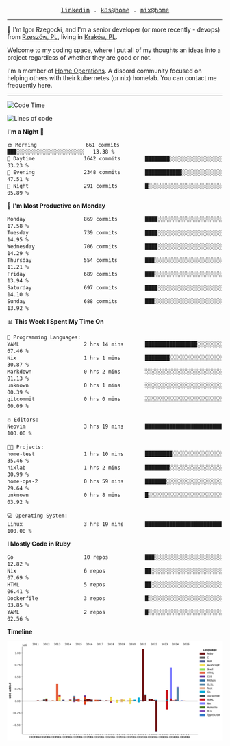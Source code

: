 <p align="center">
  <samp>
    <a href="https://www.linkedin.com/in/ajgon">linkedin</a> .
    <a href="https://github.com/deedee-ops/k8s-gitops">k8s@home</a> .
    <a href="https://github.com/deedee-ops/nixlab">nix@home</a>
  </samp>
</p>

----------------------------------------------------------------

:wave: I'm Igor Rzegocki, and I'm a senior developer (or more recently - devops) from [Rzeszów, PL](https://en.wikipedia.org/wiki/Rzesz%C3%B3w), living in [Kraków, PL](https://en.wikipedia.org/wiki/Krak%C3%B3w).

Welcome to my coding space, where I put all of my thoughts an ideas into a project regardless of whether they are good or not.

I'm a member of [Home Operations](https://discord.gg/home-operations). A discord community focused on helping others with their kubernetes (or nix) homelab. You can contact me frequently here.

----------------------------------------------------------------

<!--START_SECTION:waka-->
![Code Time](http://img.shields.io/badge/Code%20Time-332%20hrs%2027%20mins-blue)

![Lines of code](https://img.shields.io/badge/From%20Hello%20World%20I%27ve%20Written-4.1%20million%20lines%20of%20code-blue)

**I'm a Night 🦉** 

```text
🌞 Morning                661 commits         ███░░░░░░░░░░░░░░░░░░░░░░   13.38 % 
🌆 Daytime                1642 commits        ████████░░░░░░░░░░░░░░░░░   33.23 % 
🌃 Evening                2348 commits        ████████████░░░░░░░░░░░░░   47.51 % 
🌙 Night                  291 commits         █░░░░░░░░░░░░░░░░░░░░░░░░   05.89 % 
```
📅 **I'm Most Productive on Monday** 

```text
Monday                   869 commits         ████░░░░░░░░░░░░░░░░░░░░░   17.58 % 
Tuesday                  739 commits         ████░░░░░░░░░░░░░░░░░░░░░   14.95 % 
Wednesday                706 commits         ████░░░░░░░░░░░░░░░░░░░░░   14.29 % 
Thursday                 554 commits         ███░░░░░░░░░░░░░░░░░░░░░░   11.21 % 
Friday                   689 commits         ███░░░░░░░░░░░░░░░░░░░░░░   13.94 % 
Saturday                 697 commits         ████░░░░░░░░░░░░░░░░░░░░░   14.10 % 
Sunday                   688 commits         ███░░░░░░░░░░░░░░░░░░░░░░   13.92 % 
```


📊 **This Week I Spent My Time On** 

```text
💬 Programming Languages: 
YAML                     2 hrs 14 mins       █████████████████░░░░░░░░   67.46 % 
Nix                      1 hrs 1 mins        ████████░░░░░░░░░░░░░░░░░   30.87 % 
Markdown                 0 hrs 2 mins        ░░░░░░░░░░░░░░░░░░░░░░░░░   01.13 % 
unknown                  0 hrs 1 mins        ░░░░░░░░░░░░░░░░░░░░░░░░░   00.39 % 
gitcommit                0 hrs 0 mins        ░░░░░░░░░░░░░░░░░░░░░░░░░   00.09 % 

🔥 Editors: 
Neovim                   3 hrs 19 mins       █████████████████████████   100.00 % 

🐱‍💻 Projects: 
home-test                1 hrs 10 mins       █████████░░░░░░░░░░░░░░░░   35.46 % 
nixlab                   1 hrs 2 mins        ████████░░░░░░░░░░░░░░░░░   30.99 % 
home-ops-2               0 hrs 59 mins       ███████░░░░░░░░░░░░░░░░░░   29.64 % 
unknown                  0 hrs 8 mins        █░░░░░░░░░░░░░░░░░░░░░░░░   03.92 % 

💻 Operating System: 
Linux                    3 hrs 19 mins       █████████████████████████   100.00 % 
```

**I Mostly Code in Ruby** 

```text
Go                       10 repos            ███░░░░░░░░░░░░░░░░░░░░░░   12.82 % 
Nix                      6 repos             ██░░░░░░░░░░░░░░░░░░░░░░░   07.69 % 
HTML                     5 repos             ██░░░░░░░░░░░░░░░░░░░░░░░   06.41 % 
Dockerfile               3 repos             █░░░░░░░░░░░░░░░░░░░░░░░░   03.85 % 
YAML                     2 repos             █░░░░░░░░░░░░░░░░░░░░░░░░   02.56 % 
```



**Timeline**

![Lines of Code chart](https://raw.githubusercontent.com/ajgon/ajgon/master/assets/bar_graph.png)


<!--END_SECTION:waka-->

